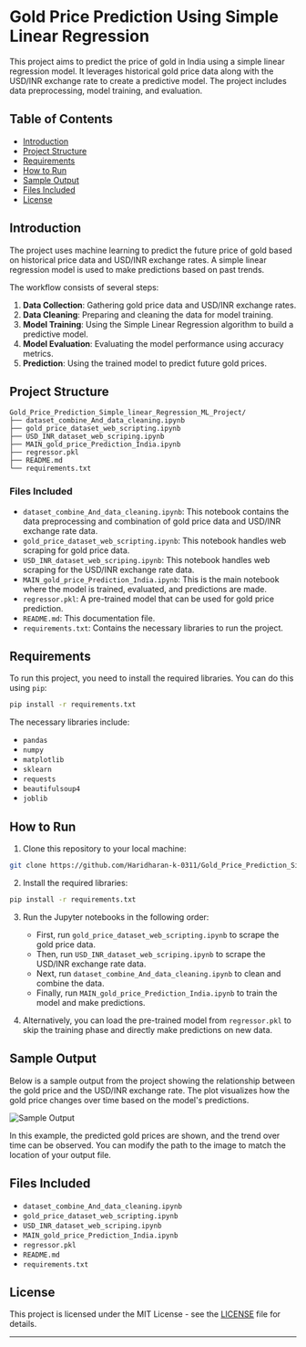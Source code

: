 # Gold Price Prediction Using Simple Linear Regression

This project aims to predict the price of gold in India using a simple linear regression model. It leverages historical gold price data along with the USD/INR exchange rate to create a predictive model. The project includes data preprocessing, model training, and evaluation.

## Table of Contents
- [Introduction](#introduction)
- [Project Structure](#project-structure)
- [Requirements](#requirements)
- [How to Run](#how-to-run)
- [Sample Output](#sample-output)
- [Files Included](#files-included)
- [License](#license)

## Introduction

The project uses machine learning to predict the future price of gold based on historical price data and USD/INR exchange rates. A simple linear regression model is used to make predictions based on past trends.

The workflow consists of several steps:
1. **Data Collection**: Gathering gold price data and USD/INR exchange rates.
2. **Data Cleaning**: Preparing and cleaning the data for model training.
3. **Model Training**: Using the Simple Linear Regression algorithm to build a predictive model.
4. **Model Evaluation**: Evaluating the model performance using accuracy metrics.
5. **Prediction**: Using the trained model to predict future gold prices.

## Project Structure

```
Gold_Price_Prediction_Simple_linear_Regression_ML_Project/
├── dataset_combine_And_data_cleaning.ipynb
├── gold_price_dataset_web_scripting.ipynb
├── USD_INR_dataset_web_scriping.ipynb
├── MAIN_gold_price_Prediction_India.ipynb
├── regressor.pkl
├── README.md
└── requirements.txt
```

### Files Included

- `dataset_combine_And_data_cleaning.ipynb`: This notebook contains the data preprocessing and combination of gold price data and USD/INR exchange rate data.
- `gold_price_dataset_web_scripting.ipynb`: This notebook handles web scraping for gold price data.
- `USD_INR_dataset_web_scriping.ipynb`: This notebook handles web scraping for the USD/INR exchange rate data.
- `MAIN_gold_price_Prediction_India.ipynb`: This is the main notebook where the model is trained, evaluated, and predictions are made.
- `regressor.pkl`: A pre-trained model that can be used for gold price prediction.
- `README.md`: This documentation file.
- `requirements.txt`: Contains the necessary libraries to run the project.

## Requirements

To run this project, you need to install the required libraries. You can do this using `pip`:

```bash
pip install -r requirements.txt
```

The necessary libraries include:
- `pandas`
- `numpy`
- `matplotlib`
- `sklearn`
- `requests`
- `beautifulsoup4`
- `joblib`

## How to Run

1. Clone this repository to your local machine:

```bash
git clone https://github.com/Haridharan-k-0311/Gold_Price_Prediction_Simple_linear_Regression_ML_Project.git
```

2. Install the required libraries:

```bash
pip install -r requirements.txt
```

3. Run the Jupyter notebooks in the following order:

   - First, run `gold_price_dataset_web_scripting.ipynb` to scrape the gold price data.
   - Then, run `USD_INR_dataset_web_scriping.ipynb` to scrape the USD/INR exchange rate data.
   - Next, run `dataset_combine_And_data_cleaning.ipynb` to clean and combine the data.
   - Finally, run `MAIN_gold_price_Prediction_India.ipynb` to train the model and make predictions.

4. Alternatively, you can load the pre-trained model from `regressor.pkl` to skip the training phase and directly make predictions on new data.

## Sample Output

Below is a sample output from the project showing the relationship between the gold price and the USD/INR exchange rate. The plot visualizes how the gold price changes over time based on the model's predictions.

![Sample Output](https://github.com/Haridharan-k-0311/Gold_Price_Prediction_Simple_linear_Regression_ML_Project/sample_output/output.png)

In this example, the predicted gold prices are shown, and the trend over time can be observed. You can modify the path to the image to match the location of your output file.

## Files Included

- `dataset_combine_And_data_cleaning.ipynb`
- `gold_price_dataset_web_scripting.ipynb`
- `USD_INR_dataset_web_scriping.ipynb`
- `MAIN_gold_price_Prediction_India.ipynb`
- `regressor.pkl`
- `README.md`
- `requirements.txt`

## License

This project is licensed under the MIT License - see the [LICENSE](LICENSE) file for details.

---
